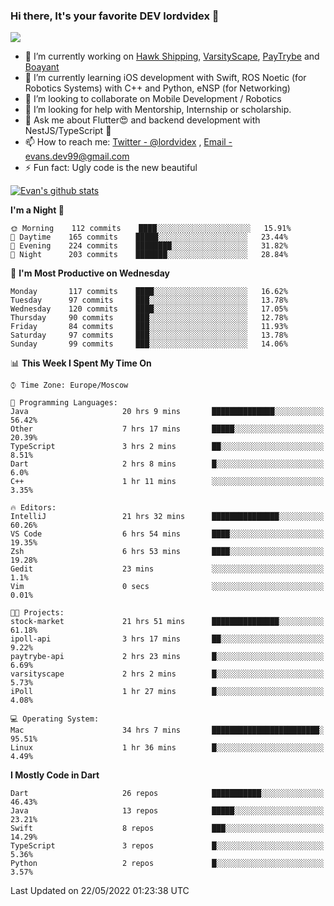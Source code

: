 ### Hi there, It's your favorite DEV lordvidex 👋
<img src="https://komarev.com/ghpvc/?username=lordvidex&label=Views&color=blue&style=plastic" />
<!--
**lordvidex/lordvidex** is a ✨ _special_ ✨ repository because its `README.md` (this file) appears on your GitHub profile.
Here are some ideas to get you started:
-->

- 🔭 I’m currently working on [Hawk Shipping](https://hawkshipping.com), [VarsityScape](https://varsityscape.com), [PayTrybe](https://www.paytrybe.com) and [Boayant](https://www.github.com/boayant-dev)
- 🌱 I’m currently learning iOS development with Swift, ROS Noetic (for Robotics Systems) with C++ and Python, eNSP (for Networking)
- 👯 I’m looking to collaborate on Mobile Development / Robotics
- 🤔 I’m looking for help with Mentorship, Internship or scholarship.
- 💬 Ask me about Flutter😍 and backend development with NestJS/TypeScript 🔮
- 📫 How to reach me: [Twitter - @lordvidex](https://twitter.com/lordvidex) , [Email - evans.dev99@gmail.com](mailto:evans.dev99@gmail.com?body=Hello%20Evans,)
- ⚡ Fun fact: Ugly code is the new beautiful 

<div>
<!-- <a href="https://github.com/lordvidex">
  <img src="https://github-readme-stats.vercel.app/api/top-langs/?username=lordvidex&theme=light" />
</a>    -->
<!-- [![Top Langs](https://github-readme-stats.vercel.app/api/top-langs/?username=lordvidex)](https://github.com/lordvidex/)  -->

<a href="https://github.com/lordvidex">
 <img src="https://github-readme-stats.vercel.app/api?username=lordvidex&show_icons=true&theme=light&line_height=27" alt="Evan's github stats"/>
</a>
</div>


<!--
  <a href="https://github.com/iampawan/FlutterExampleApps">
    <img align="center" src="https://github-readme-stats.vercel.app/api/pin/?username=iampawan&repo=FlutterExampleApps&theme=light" />

  </a>
  <a href="https://github.com/iampawan/VelocityX">
   <img align="center" src="https://github-readme-stats.vercel.app/api/pin/?username=iampawan&repo=VelocityX&theme=light" />
  </a>
-->
<!--START_SECTION:waka-->
**I'm a Night 🦉** 

```text
🌞 Morning    112 commits    ████░░░░░░░░░░░░░░░░░░░░░   15.91% 
🌆 Daytime    165 commits    █████░░░░░░░░░░░░░░░░░░░░   23.44% 
🌃 Evening    224 commits    ████████░░░░░░░░░░░░░░░░░   31.82% 
🌙 Night      203 commits    ███████░░░░░░░░░░░░░░░░░░   28.84%

```
📅 **I'm Most Productive on Wednesday** 

```text
Monday       117 commits    ████░░░░░░░░░░░░░░░░░░░░░   16.62% 
Tuesday      97 commits     ███░░░░░░░░░░░░░░░░░░░░░░   13.78% 
Wednesday    120 commits    ████░░░░░░░░░░░░░░░░░░░░░   17.05% 
Thursday     90 commits     ███░░░░░░░░░░░░░░░░░░░░░░   12.78% 
Friday       84 commits     ███░░░░░░░░░░░░░░░░░░░░░░   11.93% 
Saturday     97 commits     ███░░░░░░░░░░░░░░░░░░░░░░   13.78% 
Sunday       99 commits     ███░░░░░░░░░░░░░░░░░░░░░░   14.06%

```


📊 **This Week I Spent My Time On** 

```text
⌚︎ Time Zone: Europe/Moscow

💬 Programming Languages: 
Java                     20 hrs 9 mins       ██████████████░░░░░░░░░░░   56.42% 
Other                    7 hrs 17 mins       █████░░░░░░░░░░░░░░░░░░░░   20.39% 
TypeScript               3 hrs 2 mins        ██░░░░░░░░░░░░░░░░░░░░░░░   8.51% 
Dart                     2 hrs 8 mins        █░░░░░░░░░░░░░░░░░░░░░░░░   6.0% 
C++                      1 hr 11 mins        ░░░░░░░░░░░░░░░░░░░░░░░░░   3.35%

🔥 Editors: 
IntelliJ                 21 hrs 32 mins      ███████████████░░░░░░░░░░   60.26% 
VS Code                  6 hrs 54 mins       ████░░░░░░░░░░░░░░░░░░░░░   19.35% 
Zsh                      6 hrs 53 mins       ████░░░░░░░░░░░░░░░░░░░░░   19.28% 
Gedit                    23 mins             ░░░░░░░░░░░░░░░░░░░░░░░░░   1.1% 
Vim                      0 secs              ░░░░░░░░░░░░░░░░░░░░░░░░░   0.01%

🐱‍💻 Projects: 
stock-market             21 hrs 51 mins      ███████████████░░░░░░░░░░   61.18% 
ipoll-api                3 hrs 17 mins       ██░░░░░░░░░░░░░░░░░░░░░░░   9.22% 
paytrybe-api             2 hrs 23 mins       █░░░░░░░░░░░░░░░░░░░░░░░░   6.69% 
varsityscape             2 hrs 2 mins        █░░░░░░░░░░░░░░░░░░░░░░░░   5.73% 
iPoll                    1 hr 27 mins        █░░░░░░░░░░░░░░░░░░░░░░░░   4.08%

💻 Operating System: 
Mac                      34 hrs 7 mins       ████████████████████████░   95.51% 
Linux                    1 hr 36 mins        █░░░░░░░░░░░░░░░░░░░░░░░░   4.49%

```

**I Mostly Code in Dart** 

```text
Dart                     26 repos            ███████████░░░░░░░░░░░░░░   46.43% 
Java                     13 repos            █████░░░░░░░░░░░░░░░░░░░░   23.21% 
Swift                    8 repos             ███░░░░░░░░░░░░░░░░░░░░░░   14.29% 
TypeScript               3 repos             █░░░░░░░░░░░░░░░░░░░░░░░░   5.36% 
Python                   2 repos             █░░░░░░░░░░░░░░░░░░░░░░░░   3.57%

```



 Last Updated on 22/05/2022 01:23:38 UTC
<!--END_SECTION:waka-->
